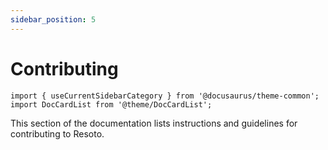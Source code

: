 ```yaml
---
sidebar_position: 5
---
```


# Contributing

```mdx-code-block
import { useCurrentSidebarCategory } from '@docusaurus/theme-common';
import DocCardList from '@theme/DocCardList';
```

This section of the documentation lists instructions and guidelines for contributing to Resoto.

<DocCardList items={useCurrentSidebarCategory().items}/>
